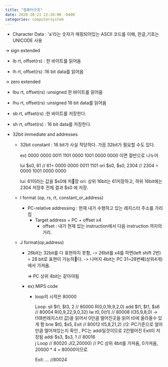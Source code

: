 ```yaml
---
title: "컴퓨터구조"
date: 2020-10-21 22:26:00 -0400
categories: computersystem
---
```


- Character Data
  : 'a'라는 숫자가 매핑되어있는 ASCII 코드를 이해, 한글,기호는 UNICODE 사용

->  sign extended
  - lb rt, offset(rs)
    : 한 바이트를 읽어옴

  - lh rt, offset(rs)
    :16 bit data를 읽어옴

-> zero extended
  - lbu rt, offset(rs)
    :unsigned 한 바이트를 읽어옴

  - lhu rt, offset(rs)
    :unsigned 16 bit data를 읽어옴

  - sb rt, offset(rs)
    :한 바이트를 저장한다.

  - sh rt, offset(rs)
    : 16 bit data를 저장한다.

- 32bit immediate and addresses

  - 32bit constant
    : 16 bit가 사실 적당하다.
      가끔 32bit가 필요할 수도 있다.

      ex) 0000 0000 0011 1101 0000 1001 0000 0000 이면
      절반으로 나누어

      lui $s0, 61 // 61= 0000 0000 0011 1101
      ori $s0, $s0, 2304 // 2304 = 0000 1001 0000 0000

      lui: 61이라는 값을 $s0에 저장
      ori: 상위 16bit는 61저장하고, 하위 16bit에는 2304 저장후 전체 결과 $s0 에 저장.

  - I format (op, rs, rt, constant_or_address)

    - PC-relative addressing
      : 현재 내가 수행하고 있는 레지스터 주소를 가리킴
        - Target address = PC + offset x4
          * offset : 내가 현재 있는 instruction에서 다음 instruction 까지의 거리.

  - J format(op,address)

    - 26bit는 32bit를 다 표현하지 못함,
      -> 26bit를 x4를 하면(left shift 2번) = 28 bit로 표현이 가능하다.
      -> 나머지 4bit는 PC 31~28번째(상위4개)에서 가져옴.

      => PC 상위 4bit는 같아야됨

    - ex) MIPS code

      * loop의 시작은  80000

        Loop: sll   $t1,  $t3,  2 // 80000   R(0,0,19,9,2,0)
              add   $t1,  $t1,  $s6 // 80004  R(0,9,22,9,0,32)
              lw    $t0,  0($t1) // 80008   I(35,9,8,0) -> t1(8번레지스터 값)을 읽어서 0만큼 떨어진곳을 읽어 t0에 올라올수 있게 함
              bne   $t0,  $s5,  Exit // 80012    I(5,8,21,2) //2: PC기준으로 얼마만큼 떨어져있는지 확인 , PC는 addi일것이므로 2칸떨어진 Exit이 저장됨
              addi  $s3,  $s3,  1 // 80016  
              j     Loop // 80020 J(2,20000) // PC 상위 4bit를 가져옴, 0가져옴, 20000 * 4 = 80000이므로 

        Exit: ... //80024
